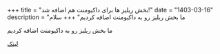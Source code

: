 +++
title = "بخش ریلیز ها برای داکیومنت هم اضافه شد!"
date = "1403-03-16"
description = "ما بخش ریلیز رو به داکیومنت اضافه کردیم"
+++
سلام

ما بخش ریلیز رو به داکیومنت اضافه کردیم

[لینک](https://thecode764.github.io/kita-docs/release-notes/)